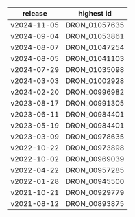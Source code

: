 | release | highest id |
| --- | --- |
| v2024-11-05 | DRON_01057635 |
| v2024-09-04 | DRON_01053861 |
| v2024-08-07 | DRON_01047254 |
| v2024-08-05 | DRON_01041103 |
| v2024-07-29 | DRON_01035098 |
| v2024-03-03 | DRON_01002928 |
| v2024-02-20 | DRON_00996982 |
| v2023-08-17 | DRON_00991305 |
| v2023-06-11 | DRON_00984401 |
| v2023-05-19 | DRON_00984401 |
| v2023-03-09 | DRON_00978635 |
| v2022-10-22 | DRON_00973898 |
| v2022-10-02 | DRON_00969039 |
| v2022-04-22 | DRON_00957285 |
| v2022-01-28 | DRON_00945500 |
| v2021-10-21 | DRON_00929779 |
| v2021-08-12 | DRON_00893875 |
